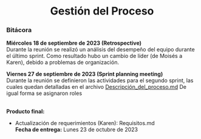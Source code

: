 ﻿<center><h1>Gestión del Proceso</h1></center>

### Bitácora
**Miércoles 18 de septiembre de 2023 (Retrospective)**<br> Durante la reunión se realizó un análisis del desempeño del equipo durante el último sprint. Como resultado hubo un cambio de líder (de Moisés a Karen), debido a problemas de organización. 

**Viernes 27 de septiembre de 2023 (Sprint planning meeting)**<br> Durante la reunión se definieron las actividades para el segundo sprint, las cuales quedan detalladas en el archivo <a href="https://github.com/KarenCampos842/Equipo-4/blob/Segunda-Entrega/Descripci%C3%B3n_del_proceso.md#descripci%C3%B3n-del-proceso">Descripción_del_proceso.md</a>
De igual forma se asignaron roles

<br>**Producto final:** 

 - Actualización de requerimientos (Karen): Requisitos.md
<br>**Fecha de entrega:** Lunes 23 de octubre de 2023


<!--stackedit_data:
eyJoaXN0b3J5IjpbLTE5NDA2ODM3MjAsLTE2MDMwOTI0MjQsLT
E0MjkxNzc2MjBdfQ==
-->